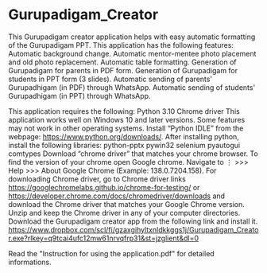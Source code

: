 # Gurupadigam_Creator

This Gurupadigam creator application helps with easy automatic formatting of the Gurupadigam PPT. This application has the following features: 
	Automatic background change.
	Automatic mentor-mentee photo placement and old photo replacement.
	Automatic table formatting.
	Generation of Gurupadigam for parents in PDF form.
	Generation of Gurupadigam for students in PPT form (3 slides). 
	Automatic sending of parents' Gurupadhigam (in PDF) through WhatsApp.
	Automatic sending of students' Gurupadhigam (in PPT) through WhatsApp.

This application requires the following:
	Python 3.10 
	Chrome driver
This application works well on Windows 10 and later versions. Some features may not work in other operating systems.
Install “Python IDLE” from the webpage:  https://www.python.org/downloads/. After installing python, install the following libraries:
	python-pptx
	pywin32
	selenium
	pyautogui
	comtypes
Download “chrome driver” that matches your chrome browser. To find the version of your chrome open Google chrome. Navigate to ⋮ >>> Help >>> About Google Chrome (Example: 138.0.7204.158). For downloading Chrome driver, go to Chrome driver links https://googlechromelabs.github.io/chrome-for-testing/ or https://developer.chrome.com/docs/chromedriver/downloads and download the Chrome driver that matches your Google Chrome version. Unzip and keep the Chrome driver in any of your computer directories. 
Download the Gurupadigam creator app from the following link and install it.
https://www.dropbox.com/scl/fi/gzaxgihyltxnldkkggs1j/Gurupadigam_Creator.exe?rlkey=q9tcai4ufc12mw61nrvqfrp31&st=jzglient&dl=0

Read the "Instruction for using the application.pdf" for detailed informations.
